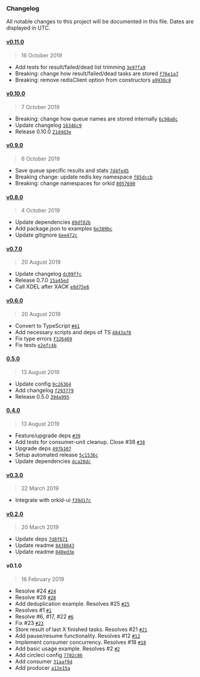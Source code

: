 ### Changelog

All notable changes to this project will be documented in this file. Dates are displayed in UTC.

#### [v0.11.0](https://github.com/mugli/orkid/compare/v0.10.0...v0.11.0)

> 16 October 2019

- Add tests for result/failed/dead list trimming [`3e97fa9`](https://github.com/mugli/orkid/commit/3e97fa936d8fd307d9c685a34bfc44f7bf715383)
- Breaking: change how result/failed/dead tasks are stored [`f76e1a7`](https://github.com/mugli/orkid/commit/f76e1a7b8d9105ca5ac9a4156dcd54765ec125d1)
- Breaking: remove redisClient option from constructors [`a9930c8`](https://github.com/mugli/orkid/commit/a9930c8ccc06d2049972120752c70d99dd6afd1d)

#### [v0.10.0](https://github.com/mugli/orkid/compare/v0.9.0...v0.10.0)

> 7 October 2019

- Breaking: change how queue names are stored internally [`6c98a0c`](https://github.com/mugli/orkid/commit/6c98a0c8ca0d2402dd6973e84511235ae2cf153a)
- Update changelog [`16346c9`](https://github.com/mugli/orkid/commit/16346c927abaa56a5c7dbe55050cc9c1266b9775)
- Release 0.10.0 [`21ddd3e`](https://github.com/mugli/orkid/commit/21ddd3ec99bd4d7cac1ed3ad1742defc69efb8cd)

#### [v0.9.0](https://github.com/mugli/orkid/compare/v0.8.0...v0.9.0)

> 6 October 2019

- Save queue specific results and stats [`7d4fe45`](https://github.com/mugli/orkid/commit/7d4fe451eaea86e985d463bfa9e0c3ce2c2e380d)
- Breaking change: update redis key namespace [`f85dccb`](https://github.com/mugli/orkid/commit/f85dccbd4280fc3d2c5149c6460a1cd4f3d9da81)
- Breaking: change namespaces for orkid [`8057690`](https://github.com/mugli/orkid/commit/80576900e7129a5f434c84e56fc2458c25e6fee0)

#### [v0.8.0](https://github.com/mugli/orkid/compare/v0.7.0...v0.8.0)

> 4 October 2019

- Update dependencies [`69df02b`](https://github.com/mugli/orkid/commit/69df02b408b118ec1781924ed40822ffa4c1c81c)
- Add package.json to examples [`6e389bc`](https://github.com/mugli/orkid/commit/6e389bcedd0a0e390ca7057faf80beb932cdfe5e)
- Update gitignore [`6ee472c`](https://github.com/mugli/orkid/commit/6ee472cb23107097beb528ba3b4019370c6ec752)

#### [v0.7.0](https://github.com/mugli/orkid/compare/v0.6.0...v0.7.0)

> 20 August 2019

- Update changelog [`dc09ffc`](https://github.com/mugli/orkid/commit/dc09ffc411c5f6aebd2b5e9036805740bbe41153)
- Release 0.7.0 [`15a45ed`](https://github.com/mugli/orkid/commit/15a45edbee867b2f9ee7a167227165885b201ff2)
- Call XDEL after XACK [`e8d75e6`](https://github.com/mugli/orkid/commit/e8d75e6f96e28af1686f9f97251f8e77e47de4ce)

#### [v0.6.0](https://github.com/mugli/orkid/compare/0.5.0...v0.6.0)

> 20 August 2019

- Convert to TypeScript [`#41`](https://github.com/mugli/orkid/pull/41)
- Add necessary scripts and deps of TS [`4843a78`](https://github.com/mugli/orkid/commit/4843a7884bd5d516f9b1be16d799d18640ad129f)
- Fix type errors [`f326469`](https://github.com/mugli/orkid/commit/f326469a84054b8506154f5e166e0d30f34eb0d3)
- Fix tests [`e2efc4b`](https://github.com/mugli/orkid/commit/e2efc4b096db88eb3fdfebd77272b1afb9df6543)

#### [0.5.0](https://github.com/mugli/orkid/compare/0.4.0...0.5.0)

> 13 August 2019

- Update config [`9c26364`](https://github.com/mugli/orkid/commit/9c2636492e9a994bf7a1c8bd1b99218c79a9582b)
- Add changelog [`f293779`](https://github.com/mugli/orkid/commit/f2937790e3ca8237650cadf94234e5dae7c51522)
- Release 0.5.0 [`394a995`](https://github.com/mugli/orkid/commit/394a99517b31c94f590a7ab20aab0357be611d21)

#### [0.4.0](https://github.com/mugli/orkid/compare/v0.3.0...0.4.0)

> 13 August 2019

- Feature/upgrade deps [`#39`](https://github.com/mugli/orkid/pull/39)
- Add tests for consumer-unit cleanup. Close #38 [`#38`](https://github.com/mugli/orkid/issues/38)
- Upgrade deps [`497b107`](https://github.com/mugli/orkid/commit/497b1074af1953860c161c983a61f4957eac975a)
- Setup automated release [`5c1536c`](https://github.com/mugli/orkid/commit/5c1536cdf3c7c80f760cc25acde4acae950e1cf1)
- Update dependencies [`dca28dc`](https://github.com/mugli/orkid/commit/dca28dc4a723aa36497e6489e64ba2457c963137)

#### [v0.3.0](https://github.com/mugli/orkid/compare/v0.2.0...v0.3.0)

> 22 March 2019

- Integrate with orkid-ui [`f39d17c`](https://github.com/mugli/orkid/commit/f39d17cdbba53e6129c0cbec3b38fae43fdad279)

#### [v0.2.0](https://github.com/mugli/orkid/compare/v0.1.0...v0.2.0)

> 20 March 2019

- Update deps [`7d8f671`](https://github.com/mugli/orkid/commit/7d8f6717ac998aa1f215109e5fe46f119bf04890)
- Update readme [`8438843`](https://github.com/mugli/orkid/commit/84388439297083f4dd4206015f4e39cda3f24d92)
- Update readme [`840ed3e`](https://github.com/mugli/orkid/commit/840ed3ec5c52d08f3f97262fdd37b7593ab2f3ee)

#### v0.1.0

> 16 February 2019

- Resolve #24 [`#24`](https://github.com/mugli/orkid/issues/24)
- Resolve #28 [`#28`](https://github.com/mugli/orkid/issues/28)
- Add deduplication example. Resolves #25 [`#25`](https://github.com/mugli/orkid/issues/25)
- Resolves #1 [`#1`](https://github.com/mugli/orkid/issues/1)
- Resolve #6, #17, #22 [`#6`](https://github.com/mugli/orkid/issues/6)
- Fix #23 [`#23`](https://github.com/mugli/orkid/issues/23)
- Store result of last X finished tasks. Resolves #21 [`#21`](https://github.com/mugli/orkid/issues/21)
- Add pause/resume functionality. Resolves #12 [`#12`](https://github.com/mugli/orkid/issues/12)
- Implement consumer concurrency. Resolves #18 [`#18`](https://github.com/mugli/orkid/issues/18)
- Add basic usage example. Resolves #2 [`#2`](https://github.com/mugli/orkid/issues/2)
- Add circleci config [`7702c86`](https://github.com/mugli/orkid/commit/7702c8606944bd89c0be0890c0be80528d6013b4)
- Add consumer [`31aaf9d`](https://github.com/mugli/orkid/commit/31aaf9dc222f08351d04072e1e8185119fad2eb1)
- Add producer [`a12e15a`](https://github.com/mugli/orkid/commit/a12e15a102cd35ab8cc55cae3bde5877a7bc7b2d)
